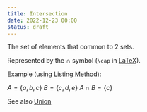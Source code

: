 ```yaml
---
title: Intersection
date: 2022-12-23 00:00
status: draft
---
```


The set of elements that common to 2 sets.

Represented by the $\cap$ symbol (`\cap` in [LaTeX](LaTeX.md)).

Example (using [Listing Method](set-listing-method.md)):

$A = \{a, b, c\}$
$B = \{c, d, e\}$
$A \cap B = \{c\}$

See also [Union](union.md)
